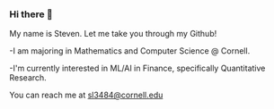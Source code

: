 ### Hi there 👋

My name is Steven. Let me take you through my Github!

-I am majoring in Mathematics and Computer Science @ Cornell. 

-I'm currently interested in ML/AI in Finance, specifically Quantitative Research.

You can reach me at sl3484@cornell.edu

